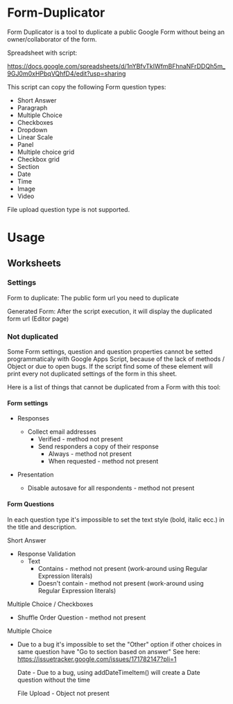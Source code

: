 # Form-Duplicator
Form Duplicator is a tool to duplicate a public Google Form without being an owner/collaborator of the form.





Spreadsheet with script:

https://docs.google.com/spreadsheets/d/1nYBfvTkIWfmBFhnaNFrDDQh5m_9GJ0m0xHPbqVQhfD4/edit?usp=sharing

This script can copy the following Form question types:

- Short Answer
- Paragraph
- Multiple Choice
- Checkboxes
- Dropdown
- Linear Scale
- Panel
- Multiple choice grid
- Checkbox grid
- Section
- Date
- Time
- Image
- Video


File upload question type is not supported.

# Usage

## Worksheets

### Settings

Form to duplicate: The public form url you need to duplicate

Generated Form: After the script execution, it will display the duplicated form url (Editor page)

### Not duplicated

Some Form settings, question and question properties cannot be setted programmaticaly with Google Apps Script, because of the lack of methods / Object or due to open bugs.
If the script find some of these element will print every not duplicated settings of the form in this sheet.

Here is a list of things that cannot be duplicated from a Form with this tool:

#### Form settings

- Responses
  - Collect email addresses
    - Verified - method not present
    - Send responders a copy of their response
      - Always - method not present
      - When requested - method not present

- Presentation
  - Disable autosave for all respondents - method not present


#### Form Questions

In each question type it's impossible to set the text style (bold, italic ecc.) in the title and description.

Short Answer

- Response Validation
  - Text
    - Contains - method not present (work-around using Regular Expression literals)
    - Doesn't contain - method not present (work-around using Regular Expression literals)
 
Multiple Choice / Checkboxes

- Shuffle Order Question - method not present

Multiple Choice

- Due to a bug it's impossible to set the "Other" option if other choices in same question have "Go to section based on answer"
  See here: https://issuetracker.google.com/issues/171782147?pli=1

    Date
      - Due to a bug, using addDateTimeItem() will create a Date question without the time

    
    File Upload - Object not present

